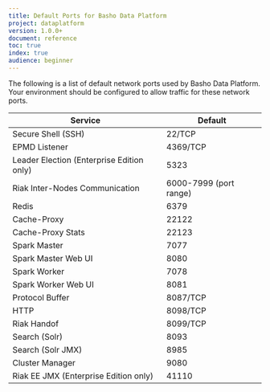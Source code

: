 ```yaml
---
title: Default Ports for Basho Data Platform
project: dataplatform
version: 1.0.0+
document: reference
toc: true
index: true
audience: beginner
---
```


The following is a list of default network ports used by Basho Data Platform. Your environment should be configured to allow traffic for these network ports.

| Service | Default |
| ---------- | ---------- |
| Secure Shell (SSH) | 22/TCP |
| EPMD Listener | 4369/TCP |
| Leader Election (Enterprise Edition only) | 5323 |
| Riak Inter-Nodes Communication | 6000-7999 (port range) |
| Redis | 6379 |
| Cache-Proxy | 22122 |
| Cache-Proxy Stats | 22123 |
| Spark Master | 7077 |
| Spark Master Web UI  | 8080 |
| Spark Worker | 7078 |
| Spark Worker Web UI | 8081 |
| Protocol Buffer | 8087/TCP |
| HTTP | 8098/TCP |
| Riak Handof | 8099/TCP |
| Search (Solr) | 8093 |
| Search (Solr JMX) | 8985 |
| Cluster Manager | 9080 |
| Riak EE JMX (Enterprise Edition only) | 41110 |
